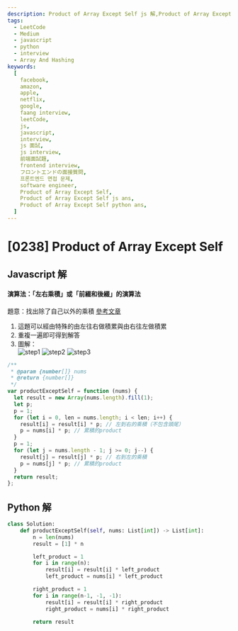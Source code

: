 ```yaml
---
description: Product of Array Except Self js 解,Product of Array Except Self python 解
tags:
  - LeetCode
  - Medium
  - javascript
  - python
  - interview
  - Array And Hashing
keywords:
  [
    facebook,
    amazon,
    apple,
    netflix,
    google,
    faang interview,
    leetCode,
    js,
    javascript,
    interview,
    js 面試,
    js interview,
    前端面試題,
    frontend interview,
    フロントエンドの面接質問,
    프론트엔드 면접 문제,
    software engineer,
    Product of Array Except Self,
    Product of Array Except Self js ans,
    Product of Array Except Self python ans,
  ]
---
```


# [0238] Product of Array Except Self

## Javascript 解

#### 演算法：「左右乘積」或「前綴和後綴」的演算法
題意：找出除了自己以外的乘積
[參考文章](https://englishandcoding.pixnet.net/blog/post/34138027-leetcode-%E7%AD%86%E8%A8%98%EF%BC%8D238.-product-of-array-except-self)

1. 這題可以經由特殊的由左往右做積累與由右往左做積累
2. 重複一遍即可得到解答
3. 圖解：  
   ![step1](https://pic.pimg.tw/englishandcoding/1617012618-673295502-g_n.png)
   ![step2](https://pic.pimg.tw/englishandcoding/1617012835-27634056-g_n.png)
   ![step3](https://pic.pimg.tw/englishandcoding/1617012901-1785488147-g_n.png)

```javascript
/**
 * @param {number[]} nums
 * @return {number[]}
 */
var productExceptSelf = function (nums) {
  let result = new Array(nums.length).fill(1);
  let p;
  p = 1;
  for (let i = 0, len = nums.length; i < len; i++) {
    result[i] = result[i] * p; // 左到右的乘積（不包含頭尾）
    p = nums[i] * p; // 累積的product
  }
  p = 1;
  for (let j = nums.length - 1; j >= 0; j--) {
    result[j] = result[j] * p; // 右到左的乘積
    p = nums[j] * p; // 累積的product
  }
  return result;
};
```

## Python 解

```python
class Solution:
    def productExceptSelf(self, nums: List[int]) -> List[int]:
        n = len(nums)
        result = [1] * n

        left_product = 1
        for i in range(n):
            result[i] = result[i] * left_product
            left_product = nums[i] * left_product

        right_product = 1
        for i in range(n-1, -1, -1):
            result[i] = result[i] * right_product
            right_product = nums[i] * right_product

        return result
```
